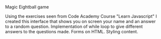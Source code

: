 Magic Eightball game

Using the exercises seen from Code Academy Course "Learn Javascript" I created this interface that shows you on screen your name and an answer to a random question.
Implementation of while loop to give different answers to the questions made.
Forms on HTML.
Styling content.
